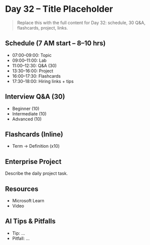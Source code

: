 # Day 32 – Title Placeholder
> Replace this with the full content for Day 32: schedule, 30 Q&A, flashcards, project, links.

## Schedule (7 AM start – 8–10 hrs)
- 07:00–09:00: Topic
- 09:00–11:00: Lab
- 11:00–12:30: Q&A (30)
- 13:30–16:00: Project
- 16:00–17:30: Flashcards
- 17:30–18:00: Hiring links + tips

## Interview Q&A (30)
- Beginner (10)
- Intermediate (10)
- Advanced (10)

## Flashcards (Inline)
- Term → Definition (x10)

## Enterprise Project
Describe the daily project task.

## Resources
- Microsoft Learn
- Video

## AI Tips & Pitfalls
- Tip: ...
- Pitfall: ...
